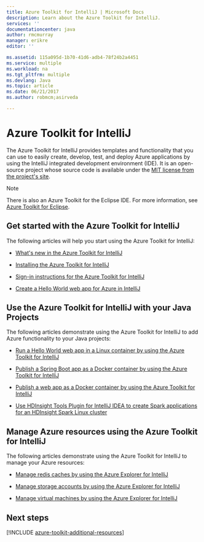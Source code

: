 ```yaml
---
title: Azure Toolkit for IntelliJ | Microsoft Docs
description: Learn about the Azure Toolkit for IntelliJ.
services: ''
documentationcenter: java
author: rmcmurray
manager: erikre
editor: ''

ms.assetid: 115a095d-1b70-41d6-adb4-78f24b2a4451
ms.service: multiple
ms.workload: na
ms.tgt_pltfrm: multiple
ms.devlang: Java
ms.topic: article
ms.date: 06/21/2017
ms.author: robmcm;asirveda

---
```

# Azure Toolkit for IntelliJ
The Azure Toolkit for IntelliJ provides templates and functionality that you can use to easily create, develop, test, and deploy Azure applications by using the IntelliJ integrated development environment (IDE). It is an open-source project whose source code is available under the [MIT license from the project's site](https://github.com/microsoft/azure-tools-for-java).

> [!NOTE]
> There is also an Azure Toolkit for the Eclipse IDE. For more information, see [Azure Toolkit for Eclipse](../eclipse/azure-toolkit-for-eclipse.md).
> 
> 

## Get started with the Azure Toolkit for IntelliJ
The following articles will help you start using the Azure Toolkit for IntelliJ:

* [What's new in the Azure Toolkit for IntelliJ](azure-toolkit-for-intellij-whats-new.md)

* [Installing the Azure Toolkit for IntelliJ](azure-toolkit-for-intellij-installation.md)

* [Sign-in instructions for the Azure Toolkit for IntelliJ](azure-toolkit-for-intellij-sign-in-instructions.md)

* [Create a Hello World web app for Azure in IntelliJ](/azure/app-service-web/app-service-web-intellij-create-hello-world-web-app)

## Use the Azure Toolkit for IntelliJ with your Java Projects
The following articles demonstrate using the Azure Toolkit for IntelliJ to add Azure functionality to your Java projects:

* [Run a Hello World web app in a Linux container by using the Azure Toolkit for IntelliJ](azure-toolkit-for-intellij-hello-world-web-app-linux.md)

* [Publish a Spring Boot app as a Docker container by using the Azure Toolkit for IntelliJ](azure-toolkit-for-intellij-publish-spring-boot-docker-app.md)

* [Publish a web app as a Docker container by using the Azure Toolkit for IntelliJ](azure-toolkit-for-intellij-publish-as-docker-container.md)

* [Use HDInsight Tools Plugin for IntelliJ IDEA to create Spark applications for an HDInsight Spark Linux cluster](/azure/hdinsight/hdinsight-apache-spark-intellij-tool-plugin)

## Manage Azure resources using the Azure Toolkit for IntelliJ
The following articles demonstrate using the Azure Toolkit for IntelliJ to manage your Azure resources:

* [Manage redis caches by using the Azure Explorer for IntelliJ](azure-toolkit-for-intellij-managing-redis-caches-using-azure-explorer.md)

* [Manage storage accounts by using the Azure Explorer for IntelliJ](azure-toolkit-for-intellij-managing-virtual-machines-using-azure-explorer.md)

* [Manage virtual machines by using the Azure Explorer for IntelliJ](azure-toolkit-for-intellij-managing-storage-accounts-using-azure-explorer.md)

## Next steps

[!INCLUDE [azure-toolkit-additional-resources](../includes/azure-toolkit-additional-resources.md)]

<!-- URL List -->

[Azure Java Developer Center]: https://azure.microsoft.com/develop/java/
[Java Tools for Visual Studio Team Services]: https://java.visualstudio.com/

<!-- Temporarily Deprecated URLs -->

<!-- [Debug a Java Web App on Azure in IntelliJ]: ./app-service-web/app-service-web-debug-java-web-app-in-intellij.md -->
